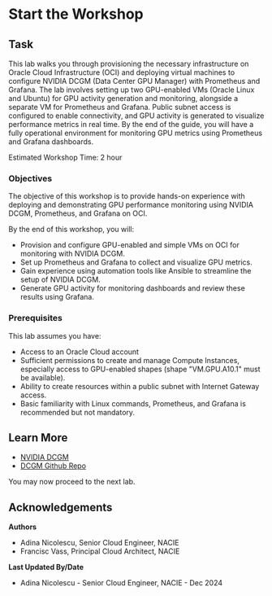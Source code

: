 # Start the Workshop

## Task

This lab walks you through provisioning the necessary infrastructure on Oracle Cloud Infrastructure (OCI) and deploying virtual machines to configure NVIDIA DCGM (Data Center GPU Manager) with Prometheus and Grafana. The lab involves setting up two GPU-enabled VMs (Oracle Linux and Ubuntu) for GPU activity generation and monitoring, alongside a separate VM for Prometheus and Grafana. Public subnet access is configured to enable connectivity, and GPU activity is generated to visualize performance metrics in real time. By the end of the guide, you will have a fully operational environment for monitoring GPU metrics using Prometheus and Grafana dashboards.

Estimated Workshop Time: 2 hour

### Objectives

The objective of this workshop is to provide hands-on experience with deploying and demonstrating GPU performance monitoring using NVIDIA DCGM, Prometheus, and Grafana on OCI.

By the end of this workshop, you will:

* Provision and configure GPU-enabled and simple VMs on OCI for monitoring with NVIDIA DCGM.
* Set up Prometheus and Grafana to collect and visualize GPU metrics.
* Gain experience using automation tools like Ansible to streamline the setup of NVIDIA DCGM. 
* Generate GPU activity for monitoring dashboards and review these results using Grafana.

### Prerequisites

This lab assumes you have:

* Access to an Oracle Cloud account
* Sufficient permissions to create and manage Compute Instances, especially access to GPU-enabled shapes (shape "VM.GPU.A10.1" must be available).
* Ability to create resources within a public subnet with Internet Gateway access.
* Basic familiarity with Linux commands, Prometheus, and Grafana is recommended but not mandatory.

## Learn More

* [NVIDIA DCGM](https://developer.nvidia.com/dcgm)
* [DCGM Github Repo](https://github.com/NVIDIA/DCGM)

You may now proceed to the next lab.

## Acknowledgements

**Authors** 
* Adina Nicolescu, Senior Cloud Engineer, NACIE
* Francisc Vass, Principal Cloud Architect, NACIE

**Last Updated By/Date**
* Adina Nicolescu - Senior Cloud Engineer, NACIE - Dec 2024